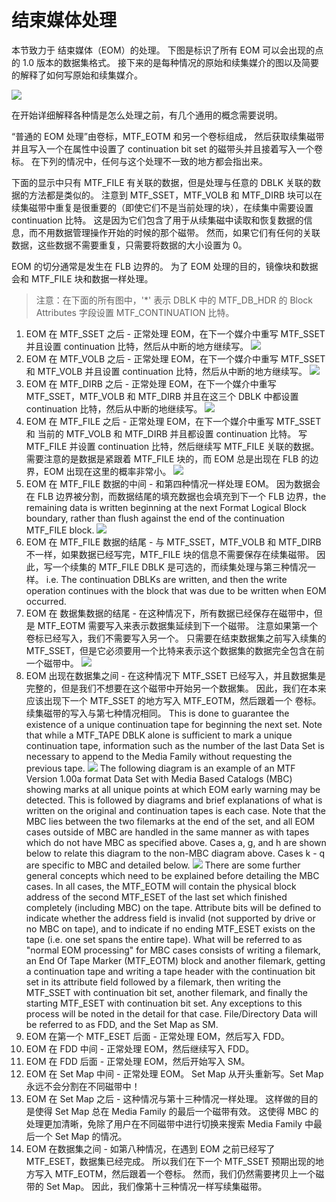 # 结束媒体处理

本节致力于 结束媒体（EOM）的处理。
下图是标识了所有 EOM 可以会出现的点的 1.0 版本的数据集格式。
接下来的是每种情况的原始和续集媒介的图以及简要的解释了如何写原始和续集媒介。

![](images/eom_01.png)

在开始详细解释各种情是怎么处理之前，有几个通用的概念需要说明。

“普通的 EOM 处理”由卷标，MTF\_EOTM 和另一个卷标组成，
然后获取续集磁带并且写入一个在属性中设置了 continuation bit set 的磁带头并且接着写入一个卷标。
在下列的情况中，任何与这个处理不一致的地方都会指出来。

下面的显示中只有 MTF\_FILE 有关联的数据，但是处理与任意的 DBLK 关联的数据的方法都是类似的。
注意到 MTF\_SSET，MTF\_VOLB 和 MTF\_DIRB 块可以在续集磁带中重复是很重要的（即使它们不是当前处理的块），在续集中需要设置  continuation 比特。
这是因为它们包含了用于从续集磁中读取和恢复数据的信息，而不用数据管理操作开始的时候的那个磁带。
然而，如果它们有任何的关联数据，这些数据不需要重复，只需要将数据的大小设置为 0。

EOM 的切分通常是发生在 FLB 边界的。
为了 EOM 处理的目的，镜像块和数据会和 MTF\_FILE 块和数据一样处理。

> 注意：在下面的所有图中，'*' 表示 DBLK 中的 MTF\_DB\_HDR 的 Block
Attributes 字段设置 MTF\_CONTINUATION 比特。

1. EOM 在 MTF\_SSET 之后 - 正常处理 EOM，在下一个媒介中重写 MTF\_SSET 并且设置 continuation 比特，然后从中断的地方继续写。
![](images/eom_a.png)
2. EOM 在 MTF\_VOLB 之后 - 正常处理 EOM，在下一个媒介中重写 MTF\_SSET 和 MTF\_VOLB 并且设置 continuation 比特，然后从中断的地方继续写。
![](images/eom_b.png)
3. EOM 在 MTF\_DIRB 之后 - 正常处理 EOM，在下一个媒介中重写 MTF\_SSET，MTF\_VOLB 和 MTF\_DIRB 并且在这三个 DBLK 中都设置 continuation 比特，然后从中断的地继续写。
![](images/eom_c.png)
4. EOM 在 MTF\_FILE 之后 - 正常处理 EOM，在下一个媒介中重写 MTF\_SSET 和 当前的 MTF\_VOLB 和 MTF\_DIRB 并且都设置 continuation 比特。
写 MTF\_FILE 并设置 continuation 比特，然后继续写 MTF\_FILE 关联的数据。
需要注意的是数据是紧跟着 MTF\_FILE 块的，而 EOM 总是出现在 FLB 的边界，EOM 出现在这里的概率非常小。
![](images/eom_d.png)
5. EOM 在 MTF\_FILE 数据的中间 - 和第四种情况一样处理 EOM。
因为数据会在 FLB 边界被分割，而数据结尾的填充数据也会填充到下一个 FLB 边界，the remaining data is written beginning at the next Format Logical Block boundary, rather than flush against the end of the continuation MTF_FILE block.
![](images/eom_e.png)
6. EOM 在 MTF\_FILE 数据的结尾 - 与 MTF\_SSET，MTF\_VOLB 和 MTF\_DIRB 不一样，如果数据已经写完，MTF\_FILE 块的信息不需要保存在续集磁带。
因此，写一个续集的 MTF\_FILE DBLK 是可选的，而续集处理与第三种情况一样。
i.e. The continuation DBLKs are written, and then the write operation continues with the block that was due to be written when EOM occurred.
7. EOM 在 数据集数据的结尾 - 在这种情况下，所有数据已经保存在磁带中，但是 MTF\_EOTM 需要写入来表示数据集延续到下一个磁带。
注意如果第一个卷标已经写入，我们不需要写入另一个。
只需要在结束数据集之前写入续集的 MTF\_SSET，但是它必须要用一个比特来表示这个数据集的数据完全包含在前一个磁带中。
![](images/eom_g_and_h.png)
8. EOM 出现在数据集之间 - 在这种情况下 MTF\_SSET 已经写入，并且数据集是完整的，但是我们不想要在这个磁带中开始另一个数据集。
因此，我们在本来应该出现下一个 MTF\_SSET 的地方写入 MTF\_EOTM，然后跟着一个 卷标。
续集磁带的写入与第七种情况相同。
This is done to guarantee the existence of a unique continuation tape for beginning the next set.
Note that while a MTF_TAPE DBLK alone is sufficient to mark a unique continuation tape, information such as the number of the last
Data Set is necessary to append to the Media Family without requesting the previous tape.
![](images/eom_i_and_j.png)
The following diagram is an example of an MTF Version 1.00a format Data Set with Media Based Catalogs (MBC) showing
marks at all unique points at which EOM early warning may be detected. This is followed by diagrams and brief explanations
of what is written on the original and continuation tapes is each case. Note that the MBC lies between the two filemarks at the
end of the set, and all EOM cases outside of MBC are handled in the same manner as with tapes which do not have MBC as
specified above. Cases a, g, and h are shown below to relate this diagram to the non-MBC diagram above. Cases k - q are
specific to MBC and detailed below.
![](images/eom_i_and_j_02.png)
There are some further general concepts which need to be explained before detailing the MBC cases.
In all cases, the MTF_EOTM will contain the physical block address of the second MTF_ESET of the last set which finished
completely (including MBC) on the tape. Attribute bits will be defined to indicate whether the address field is invalid (not
supported by drive or no MBC on tape), and to indicate if no ending MTF_ESET exists on the tape (i.e. one set spans the entire
tape).
What will be referred to as "normal EOM processing" for MBC cases consists of writing a filemark, an End Of Tape Marker
(MTF_EOTM) block and another filemark, getting a continuation tape and writing a tape header with the continuation bit set in
its attribute field followed by a filemark, then writing the MTF_SSET with continuation bit set, another filemark, and finally
the starting MTF_ESET with continuation bit set. Any exceptions to this process will be noted in the detail for that case.
File/Directory Data will be referred to as FDD, and the Set Map as SM.
9. EOM 在第一个 MTF\_ESET 后面 - 正常处理 EOM，然后写入 FDD。
10. EOM 在 FDD 中间 - 正常处理 EOM，然后继续写入 FDD。
11. EOM 在 FDD 后面 - 正常处理 EOM，然后开始写入 SM。
12. EOM 在 Set Map 中间 - 正常处理 EOM。
Set Map 从开头重新写。Set Map 永远不会分割在不同磁带中！
13. EOM 在 Set Map 之后 - 这种情况与第十三种情况一样处理。
这样做的目的是使得 Set Map 总在 Media Family 的最后一个磁带有效。
这使得 MBC 的处理更加清晰，免除了用户在不同磁带中进行切换来搜索 Media Family 中最后一个 Set Map 的情况。
14. EOM 在数据集之间 - 如第八种情况，在遇到 EOM 之前已经写了 MTF\_ESET，数据集已经完成。
所以我们在下一个 MTF\_SSET 预期出现的地方写入 MTF\_EOTM，然后跟着一个卷标。
然而，我们仍然需要拷贝上一个磁带的 Set Map。
因此，我们像第十三种情况一样写续集磁带。
